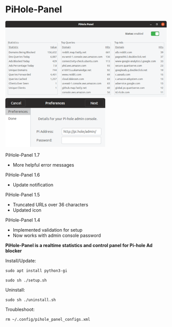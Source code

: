 # PiHole-Panel
![](mainwindow.png)
![](firststartup.png)

PiHole-Panel 1.7
- More helpful error messages

PiHole-Panel 1.6
- Update notification

PiHole-Panel 1.5
- Truncated URLs over 36 characters
- Updated icon

PiHole-Panel 1.4
- Implemented validation for setup
- Now works with admin console password 

**PiHole-Panel is a realtime statistics and control panel for Pi-hole Ad blocker**

Install/Update:
```
sudo apt install python3-gi
```
```
sudo sh ./setup.sh
```

Uninstall:
```
sudo sh ./uninstall.sh
```

Troubleshoot:
```
rm ~/.config/pihole_panel_configs.xml
```
